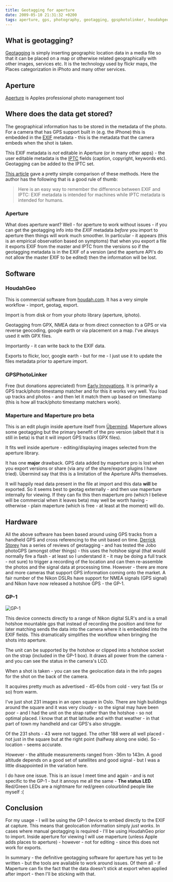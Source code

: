 ```yaml
---
title: Geotagging for aperture
date: 2009-05-10 21:31:32 +0200
tags: aperture, gps, photography, geotagging, gpsphotolinker, houdahgeo, maperture
---
```


## What is geotagging?

[Geotagging](http://en.wikipedia.org/wiki/Geotagging) is simply inserting geographic location data in a media file so that it can be placed on a map or otherwise related geographically with other images, services etc. It is the technology used by flickr maps, the Places categorization in iPhoto and many other services.

## Aperture

[Aperture](http://www.apple.com/aperture/) is Apples professional photo management tool

## Where does the data get stored?

The geographical information has to be stored in the metadata of the photo. For a camera that has GPS support built in (e.g. the iPhone) this is embedded in the [EXIF](http://en.wikipedia.org/wiki/EXIF) metadata - this is the metadata that the camera embeds when the shot is taken.

This EXIF metadata is *not* editable in Aperture (or in many other apps) - the user editable metadata is the [IPTC](http://en.wikipedia.org/wiki/IPTC) fields (caption, copyright, keywords etc). Geotagging can be added to the IPTC set.

[This article](http://www.organizepictures.com/2009/01/methods-for-geotagging-pictures) gave a pretty simple comparison of these methods. Here the author has the following that is a good rule of thumb:

<blockquote>Here is an easy way to remember the difference between EXIF and IPTC: EXIF metadata is intended for machines while IPTC metadata is intended for humans.</blockquote>

### Aperture

What does aperture want? Well - for aperture to work without issues - if you can get the geotagging info into the *EXIF* metadata *before* you import to aperture then things will work much smoother. In particular - it appears (this is an empirical observation based on symptoms) that when you export a file it exports EXIF from the master and IPTC from the versions so if the geotagging metadata is in the EXIF of a version (and the aperture API's do not allow the master EXIF to be edited) then the information will be lost.

## Software

### HoudahGeo

This is commercial software from [houdah.com](http://www.houdah.com/houdahGeo/). It has a very simple workflow - import, geotag, export.

Import is from disk or from your photo library (aperture, iphoto).

Geotagging from GPX, NMEA data or from direct connection to a GPS or via reverse geocoding, google earth or via placement on a map. I've always used it with GPX files.

Importantly - it can write back to the EXIF data. 

Exports to flickr, locr, google earth - but for me - I just use it to update the files metadata prior to aperture import.

### GPSPhotoLinker

Free (but donations appreciated) from [Early Innovations](http://www.earlyinnovations.com/gpsphotolinker/). It is primarily a GPS track/photo timestamp matcher and for this it works very well. You load up tracks and photos - and then let it match them up based on timestamp (this is how all track/photo timestamp matchers work).

### Maperture and Maperture pro beta

This is an edit plugin inside aperture itself from [Übermind](http://www.uberplugins.com/products/maperturepro.php). Maperture allows some geotagging but the primary benefit of the pro version (albeit that it is still in beta) is that it will import GPS tracks (GPX files).

It fits well inside aperture - editing/displaying images selected from the aperture library.

It has one **major** drawback. GPS data added by maperture pro is lost when you export versions or share (via any of the share/export plugins I have tried). Übermind say that this is a limitation of the Aperture APIs themselves.

It will happily read data present in the file at import and this data **will** be exported. So it seems best to geotag externally - and then use maperture internally for viewing. If they can fix this then maperture pro (which I believe will be commercial when it leaves beta) may well be worth having - otherwise - plain maperture (which is free - at least at the moment) will do.

## Hardware

All the above software has been based around using GPS tracks from a handheld GPS and cross referencing to the unit based on time. [Derrick Storey](http://www.thedigitalstory.com/blog/2009/03/a_quick_primer_on_ge.html) has a series of reviews of geotagging - and has tested the Jobo photoGPS (amongst other things) - this uses the hotshoe signal (that would normally fire a flash - at least so I understand it - it may be doing a full track - not sure) to trigger a recording of the location and can then re-assemble the photos and the signal data at processing time. However - there are more and more cameras that support GPS information coming onto the market. A fair number of the Nikon DSLRs have support for NMEA signals (GPS signal) and Nikon have now released a hotshoe GPS - the GP-1.

### GP-1

![GP-1](http://www.nikonusa.com/en_INC/IMG/Assets/Photography-Accessories/Miscellaneous/2010/25396-GP-1-GPS-Unit/Views/353_25396_GP-1-GPS-Unit_front.jpg)

This device connects directly to a range of Nikon digital SLR's and is a small hotshoe mountable gps that instead of recording the position and time for later matching sends the data into the camera where it is embedded into the EXIF fields. This dramatically simplifies the workflow when bringing the shots into aperture.

The unit can be supported by the hotshoe or clipped into a hotshoe socket on the strap (included in the GP-1 box). It draws all power from the camera - and you can see the status in the camera's LCD.

When a shot is taken - you can see the geolocation data in the info pages for the shot on the back of the camera.

It acquires pretty much as advertised - 45-60s from cold - very fast (5s or so) from warm.

I've just shot 231 images in an open square in Oslo. There are high buildings around the square and it was very cloudy - so the signal may have been poor - and I had the unit on the strap rather than the hotshoe - so not optimal placed. I know that at that latitude and with that weather - in that part of town my handheld and car GPS's also struggle.

Of the 231 shots - 43 were not tagged. The other 188 were all well placed - not just in the square but at the right point (halfway along one side). So - location - seems accurate.

However - the altitude measurements ranged from -36m to 143m. A good altitude depends on a good set of satellites and good signal - but I was a little disappointed in the variation here.

I do have one issue. This is an issue I meet time and again - and is not specific to the GP-1 - but it annoys me all the same - **The status LED**. Red/Green LEDs are a nightmare for red/green colourblind people like myself :(

## Conclusion

For my usage - I will be using the GP-1 device to embed directly to the EXIF at capture. This means that geolocation information simply *just works*. In cases where manual geotagging is required - I'll be using HoudahGeo prior to import. Inside aperture for viewing I will use maperture (unless Apple adds places to aperture) - however - not for editing - since this does not work for exports.

In summary - the definitive geotagging software for aperture has yet to be written - but the tools are available to work around issues. Of them all - if Maperture can fix the fact that the data doesn't stick at export when applied after import - then I'll be sticking with that.
